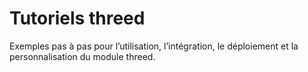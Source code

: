 # Tutoriels threed

Exemples pas à pas pour l’utilisation, l’intégration, le déploiement et la personnalisation du module threed.
